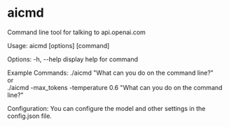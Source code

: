 # aicmd 

Command line tool for talking to api.openai.com

Usage: aicmd [options] [command]

Options:
  -h, --help     display help for command

Example Commands:
    ./aicmd "What can you do on the command line?"
    <br>or<br>
    ./aicmd -max_tokens -temperature 0.6 "What can you do on the command line?"

Configuration:
    You can configure the model and other settings in the config.json file.
